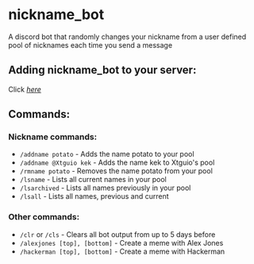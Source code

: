 # nickname_bot
A discord bot that randomly changes your nickname from a user defined pool of nicknames each time you send a message

## Adding nickname_bot to your server:
Click *[here](https://discordapp.com/oauth2/authorize?client_id=504395357472686099&permissions=201554944&scope=bot)*
## Commands:
### Nickname commands:
* `/addname potato` - Adds the name potato to your pool
* `/addname @Xtguio kek` - Adds the name kek to Xtguio's pool
* `/rmname potato` - Removes the name potato from your pool
* `/lsname` - Lists all current names in your pool
* `/lsarchived` - Lists all names previously in your pool
* `/lsall` - Lists all names, previous and current
### Other commands:
* `/clr` or `/cls` - Clears all bot output from up to 5 days before
* `/alexjones [top], [bottom]` - Create a meme with Alex Jones
* `/hackerman [top], [bottom]` - Create a meme with Hackerman
